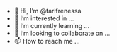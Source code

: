 - 👋 Hi, I’m @tarifrenessa
- 👀 I’m interested in ...
- 🌱 I’m currently learning ...
- 💞️ I’m looking to collaborate on ...
- 📫 How to reach me ...

<!---
tarifrenessa/tarifrenessa is a ✨ special ✨ repository because its `README.md` (this file) appears on your GitHub profile.
You can click the Preview link to take a look at your changes.
--->
